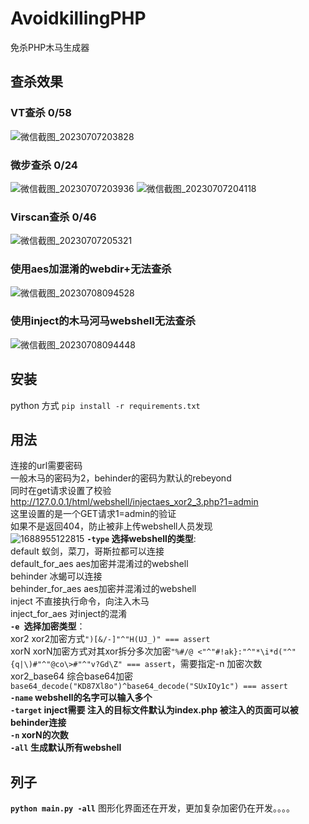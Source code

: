 # AvoidkillingPHP
免杀PHP木马生成器
## 查杀效果
### VT查杀 0/58
![微信截图_20230707203828](https://github.com/Z0fhack/AvoidkillingPHP/assets/66540608/1000d855-fffb-422c-8942-4cab4fd9cdf5)
### 微步查杀 0/24
![微信截图_20230707203936](https://github.com/Z0fhack/AvoidkillingPHP/assets/66540608/bb721c31-27a4-456f-b325-f3ffe20c081d)
![微信截图_20230707204118](https://github.com/Z0fhack/AvoidkillingPHP/assets/66540608/adbca13e-edad-4473-8e5b-17099a8d939f)
### Virscan查杀 0/46
![微信截图_20230707205321](https://github.com/Z0fhack/AvoidkillingPHP/assets/66540608/d33dfb28-a212-48ce-b57b-0392236208c7)
### 使用aes加混淆的webdir+无法查杀
![微信截图_20230708094528](https://github.com/Z0fhack/AvoidkillingPHP/assets/66540608/7b506633-efd7-40ad-92e0-58654252e517)
### 使用inject的木马河马webshell无法查杀
![微信截图_20230708094448](https://github.com/Z0fhack/AvoidkillingPHP/assets/66540608/a5db1485-b26f-4b65-be19-83f4c073f466)
## 安装
python 方式
`pip install -r requirements.txt`
## 用法
连接的url需要密码<br>
一般木马的密码为2，behinder的密码为默认的rebeyond<br>
同时在get请求设置了校验<br>
http://127.0.0.1/html/webshell/injectaes_xor2_3.php?1=admin<br>
这里设置的是一个GET请求1=admin的验证<br>
如果不是返回404，防止被非上传webshell人员发现<br>
![1688955122815](https://github.com/Z0fhack/AvoidkillingPHP/assets/66540608/994b2555-a5e5-4522-b473-1b31211c0e91)
**`-type` 选择webshell的类型**:<br>
default  蚁剑，菜刀，哥斯拉都可以连接<br>
default_for_aes aes加密并混淆过的webshell<br>
behinder  冰蝎可以连接<br>
behinder_for_aes aes加密并混淆过的webshell<br>
inject 不直接执行命令，向注入木马<br>
inject_for_aes 对inject的混淆<br>
**`-e `选择加密类型**：<br>
xor2  xor2加密方式`")[&/-]"^"H(UJ_)" === assert`<br>
xorN xorN加密方式对其xor拆分多次加密`"%#/@ <"^"#!ak}:"^"*\i*d("^"{q|\)#"^"@co\>#"^"v?Gd\Z" === assert`，需要指定-n 加密次数<br>
xor2_base64  综合base64加密 `base64_decode("KD87Xl8o")^base64_decode("SUxIOy1c") === assert`<br>
**`-name` webshell的名字可以输入多个**<br>
**`-target` inject需要 注入的目标文件默认为index.php 被注入的页面可以被behinder连接**<br>
**`-n` xorN的次数**<br>
**`-all` 生成默认所有webshell**<br>
## 列子
**`python main.py -all`**
图形化界面还在开发，更加复杂加密仍在开发。。。。
